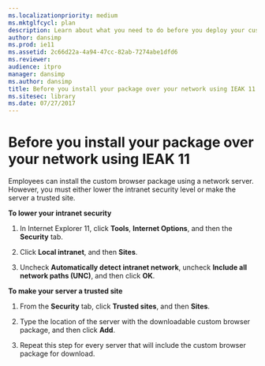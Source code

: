 ```yaml
---
ms.localizationpriority: medium
ms.mktglfcycl: plan
description: Learn about what you need to do before you deploy your custom browser package using IEAK 11 over your network.
author: dansimp
ms.prod: ie11
ms.assetid: 2c66d22a-4a94-47cc-82ab-7274abe1dfd6
ms.reviewer: 
audience: itpro
manager: dansimp
ms.author: dansimp
title: Before you install your package over your network using IEAK 11 (Internet Explorer Administration Kit 11 for IT Pros)
ms.sitesec: library
ms.date: 07/27/2017
---
```



# Before you install your package over your network using IEAK 11
Employees can install the custom browser package using a network server. However, you must either lower the intranet security level or make the server a trusted site.

**To lower your intranet security**

1. In Internet Explorer 11, click **Tools**, **Internet Options**, and then the **Security** tab.

2. Click **Local intranet**, and then **Sites**.

3. Uncheck **Automatically detect intranet network**, uncheck **Include all network paths (UNC)**, and then click **OK**.

**To make your server a trusted site**

1. From the **Security** tab, click **Trusted sites**, and then **Sites**.

2. Type the location of the server with the downloadable custom browser package, and then click **Add**.

3. Repeat this step for every server that will include the custom browser package for download.

